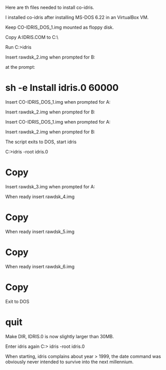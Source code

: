 Here are th files needed to install co-idris.

I installed co-idris after installing MS-DOS 6.22 in an VirtualBox VM.

Keep CO-IDRIS_DOS_1.img mounted as floppy disk.

Copy A:IDRIS.COM to C:\

Run
 C:\>idris

Insert rawdsk_2.img when prompted for B:

at the prompt:
 # sh -e Install idris.0 60000

Insert CO-IDRIS_DOS_1.img when prompted for A:

Insert rawdsk_2.img when prompted for B:

Insert CO-IDRIS_DOS_1.img when prompted for A:

Insert rawdsk_2.img when prompted  for B:

The script exits to DOS, start idris


 C:\>idris -root idris.0

 # Copy

Insert rawdsk_3.img when prompted for A:

When ready insert rawdsk_4.img
 # Copy

When ready insert rawdsk_5.img
 # Copy

When ready insert rawdsk_6.img
 # Copy

Exit to DOS
 # quit

Make DIR, IDRIS.0 is now slightly larger than 30MB.

Enter idris again
 C:\> idris -root idris.0

When starting, idris complains about year > 1999, the date command was
obviously never intended to survive into the next millennium.
